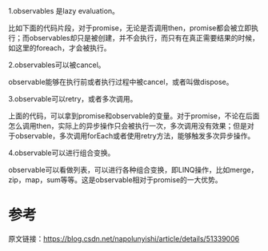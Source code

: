 1.observables 是lazy evaluation。

比如下面的代码片段，对于promise，无论是否调用then，promise都会被立即执行；而observables却只是被创建，并不会执行，而只有在真正需要结果的时候，如这里的foreach，才会被执行。

2.observables可以被cancel。

observable能够在执行前或者执行过程中被cancel，或者叫做dispose。

3.observable可以retry，或者多次调用。

上面的代码，可以拿到promise和observable的变量。对于promise，不论在后面怎么调用then，实际上的异步操作只会被执行一次，多次调用没有效果；但是对于observable，多次调用forEach或者使用retry方法，能够触发多次异步操作。

4.observable可以进行组合变换。

observable可以看做列表，可以进行各种组合变换，即LINQ操作，比如merge，zip，map，sum等等。这是observable相对于promise的一大优势。



# 参考
原文链接：https://blog.csdn.net/napolunyishi/article/details/51339006